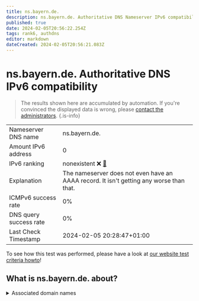 ```yaml
---
title: ns.bayern.de.
description: ns.bayern.de. Authoritative DNS Nameserver IPv6 compatibility
published: true
date: 2024-02-05T20:56:22.254Z
tags: rank6, authdns
editor: markdown
dateCreated: 2024-02-05T20:56:21.083Z
---
```


# ns.bayern.de. Authoritative DNS IPv6 compatibility

> The results shown here are accumulated by automation. If you're convinced the displayed data is wrong, please [contact the administrators](/howto/chat). 
{.is-info}




|   |   |
| - | - |
| Nameserver DNS name | ns.bayern.de.
| Amount IPv6 address | 0
| IPv6 ranking | nonexistent :x: [🔗](/howto/ranking) |
| Explanation | The nameserver does not even have an AAAA record. It isn't getting any worse than that. |
| ICMPv6 success rate | 0%|
| DNS query success rate | 0% |
| Last Check Timestamp | 2024-02-05 20:28:47+01:00 |

To see how this test was performed, please have a look at [our website test criteria howto](/howto/testcriteria/authdns)!


## What is ns.bayern.de. about?






<details>
<summary>Associated domain names</summary>

www.bayern.de

</details>
